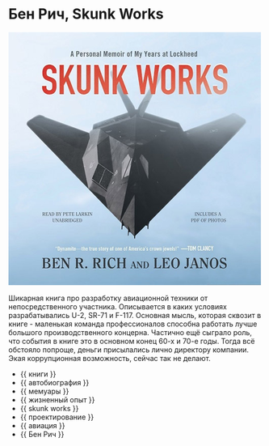 # Бен Рич, Skunk Works

![cover](Бен%20Рич%20-%20Skunk%20Works.jpg)

Шикарная книга про разработку авиационной техники от непосредственного
участника. Описывается в каких условиях разрабатывались U-2, SR-71 и F-117.
Основная мысль, которая сквозит в книге - маленькая команда профессионалов
способна работать лучше большого производственного концерна. Частично ещё
сыграло роль, что события в книге это в основном конец 60-х и 70-е годы. Тогда
всё обстояло попроще, деньги присылались лично директору компании. Экая
коррупционная возможность, сейчас так не делают.

- {{ книги }}
- {{ автобиография }}
- {{ мемуары }}
- {{ жизненный опыт }}
- {{ skunk works }}
- {{ проектирование }}
- {{ авиация }}
- {{ Бен Рич }}

